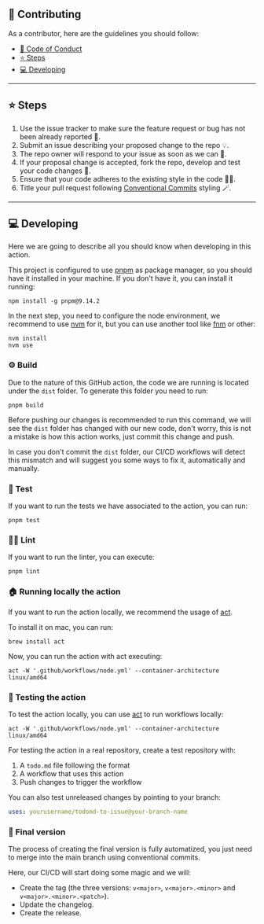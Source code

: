 ## 👏 Contributing

As a contributor, here are the guidelines you should follow:

- [👔 Code of Conduct](CODE_OF_CONDUCT.md)
- [⭐️ Steps](#-steps)
- [💻️ Developing](#-developing)

---

## ⭐️ Steps

1. Use the issue tracker to make sure the feature request or bug has not been already reported 🔎.
2. Submit an issue describing your proposed change to the repo 💡.
3. The repo owner will respond to your issue as soon as we can 💪.
4. If your proposal change is accepted, fork the repo, develop and test your code changes 🤝.
5. Ensure that your code adheres to the existing style in the code 💅🏻.
6. Title your pull request following [Conventional Commits](https://www.conventionalcommits.org/en/v1.0.0/) styling 🪄.

---

## 💻️ Developing

Here we are going to describe all you should know when developing in this action.

This project is configured to use [pnpm](https://pnpm.io/) as package manager, so you should have it installed in your machine. If you don't have it, you can install it running:

```shell
npm install -g pnpm@9.14.2
```

In the next step, you need to configure the node environment, we recommend to use [nvm](https://github.com/nvm-sh/nvm) for it, but you can use another tool like [fnm](https://github.com/Schniz/fnm) or other:

```shell
nvm install
nvm use
```

### ⚙️ Build

Due to the nature of this GitHub action, the code we are running is located under the `dist` folder. To generate this folder you need to run:

```shell
pnpm build
```

Before pushing our changes is recommended to run this command, we will see the `dist` folder has changed with our new code, don't worry, this is not a mistake is how this action works, just commit this change and push.

In case you don't commit the `dist` folder, our CI/CD workflows will detect this mismatch and will suggest you some ways to fix it, automatically and manually.

### 🧪 Test

If you want to run the tests we have associated to the action, you can run:

```shell
pnpm test
```

### 💅🏻 Lint

If you want to run the linter, you can execute:

```shell
pnpm lint
```

### 🏠 Running locally the action

If you want to run the action locally, we recommend the usage of [act](https://github.com/nektos/act).

To install it on mac, you can run:

```shell
brew install act
```

Now, you can run the action with act executing:

```shell
act -W '.github/workflows/node.yml' --container-architecture linux/amd64
```

### 🐣 Testing the action

To test the action locally, you can use [act](https://github.com/nektos/act) to run workflows locally:

```shell
act -W '.github/workflows/node.yml' --container-architecture linux/amd64
```

For testing the action in a real repository, create a test repository with:

1. A `todo.md` file following the format
2. A workflow that uses this action
3. Push changes to trigger the workflow

You can also test unreleased changes by pointing to your branch:

```yaml
uses: yourusername/todomd-to-issue@your-branch-name
```

### 🚀 Final version

The process of creating the final version is fully automatized, you just need to merge into the main branch using conventional commits.

Here, our CI/CD will start doing some magic and we will:

- Create the tag (the three versions: `v<major>`, `v<major>.<minor>` and `v<major>.<minor>.<patch>`).
- Update the changelog.
- Create the release.
